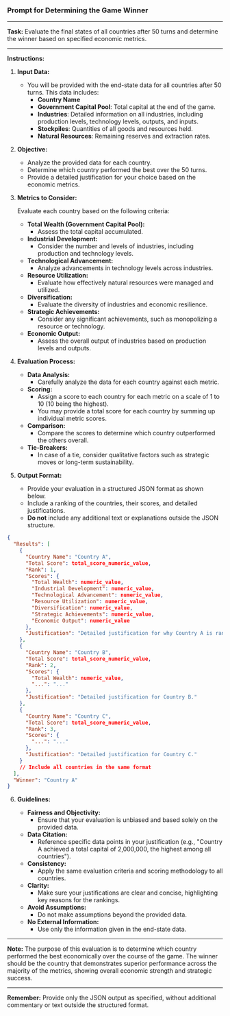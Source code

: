 ### **Prompt for Determining the Game Winner**

---

**Task:** Evaluate the final states of all countries after 50 turns and determine the winner based on specified economic metrics.

---

**Instructions:**

1. **Input Data:**

   - You will be provided with the end-state data for all countries after 50 turns. This data includes:
     - **Country Name**
     - **Government Capital Pool**: Total capital at the end of the game.
     - **Industries**: Detailed information on all industries, including production levels, technology levels, outputs, and inputs.
     - **Stockpiles**: Quantities of all goods and resources held.
     - **Natural Resources**: Remaining reserves and extraction rates.

2. **Objective:**

   - Analyze the provided data for each country.
   - Determine which country performed the best over the 50 turns.
   - Provide a detailed justification for your choice based on the economic metrics.

3. **Metrics to Consider:**

   Evaluate each country based on the following criteria:

   - **Total Wealth (Government Capital Pool):**
     - Assess the total capital accumulated.
   - **Industrial Development:**
     - Consider the number and levels of industries, including production and technology levels.
   - **Technological Advancement:**
     - Analyze advancements in technology levels across industries.
   - **Resource Utilization:**
     - Evaluate how effectively natural resources were managed and utilized.
   - **Diversification:**
     - Evaluate the diversity of industries and economic resilience.
   - **Strategic Achievements:**
     - Consider any significant achievements, such as monopolizing a resource or technology.
   - **Economic Output:**
     - Assess the overall output of industries based on production levels and outputs.

4. **Evaluation Process:**

   - **Data Analysis:**
     - Carefully analyze the data for each country against each metric.
   - **Scoring:**
     - Assign a score to each country for each metric on a scale of 1 to 10 (10 being the highest).
     - You may provide a total score for each country by summing up individual metric scores.
   - **Comparison:**
     - Compare the scores to determine which country outperformed the others overall.
   - **Tie-Breakers:**
     - In case of a tie, consider qualitative factors such as strategic moves or long-term sustainability.

5. **Output Format:**

   - Provide your evaluation in a structured JSON format as shown below.
   - Include a ranking of the countries, their scores, and detailed justifications.
   - **Do not** include any additional text or explanations outside the JSON structure.

```json
{
  "Results": [
    {
      "Country Name": "Country A",
      "Total Score": total_score_numeric_value,
      "Rank": 1,
      "Scores": {
        "Total Wealth": numeric_value,
        "Industrial Development": numeric_value,
        "Technological Advancement": numeric_value,
        "Resource Utilization": numeric_value,
        "Diversification": numeric_value,
        "Strategic Achievements": numeric_value,
        "Economic Output": numeric_value
      },
      "Justification": "Detailed justification for why Country A is ranked first, citing specific data and achievements."
    },
    {
      "Country Name": "Country B",
      "Total Score": total_score_numeric_value,
      "Rank": 2,
      "Scores": {
        "Total Wealth": numeric_value,
        "...": "..."
      },
      "Justification": "Detailed justification for Country B."
    },
    {
      "Country Name": "Country C",
      "Total Score": total_score_numeric_value,
      "Rank": 3,
      "Scores": {
        "...": "..."
      },
      "Justification": "Detailed justification for Country C."
    }
    // Include all countries in the same format
  ],
  "Winner": "Country A"
}
```

6. **Guidelines:**

   - **Fairness and Objectivity:**
     - Ensure that your evaluation is unbiased and based solely on the provided data.
   - **Data Citation:**
     - Reference specific data points in your justification (e.g., "Country A achieved a total capital of 2,000,000, the highest among all countries").
   - **Consistency:**
     - Apply the same evaluation criteria and scoring methodology to all countries.
   - **Clarity:**
     - Make sure your justifications are clear and concise, highlighting key reasons for the rankings.
   - **Avoid Assumptions:**
     - Do not make assumptions beyond the provided data.
   - **No External Information:**
     - Use only the information given in the end-state data.

---

**Note:** The purpose of this evaluation is to determine which country performed the best economically over the course of the game. The winner should be the country that demonstrates superior performance across the majority of the metrics, showing overall economic strength and strategic success.

---

**Remember:** Provide only the JSON output as specified, without additional commentary or text outside the structured format.
